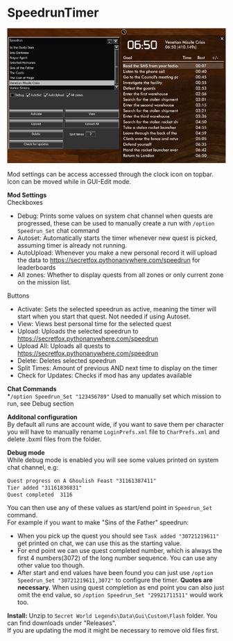 # SpeedrunTimer
![alt text](https://raw.githubusercontent.com/SecretFox/SpeedrunTimer/master/Example.png "Example")  

Mod settings can be access accessed through the clock icon on topbar.  
Icon can be moved while in GUI-Edit mode.  

**Mod Settings**  
Checkboxes  
* Debug: Prints some values on system chat channel when quests are progressed, these can be used to manually create a run with `/option Speedrun_Set` chat command
* Autoset: Automatically starts the timer whenever new quest is picked, assuming timer is already not running. 
* AutoUpload: Whenever you make a new personal record it will upload the data to https://secretfox.pythonanywhere.com/speedrun for leaderboards
* All zones: Whether to display quests from all zones or only current zone on the mission list.  

Buttons  
* Activate: Sets the selected speedrun as active, meaning the timer will start when you start that quest.
Not needed if using Autoset.
* View: Views best personal time for the selected quest
* Upload: Uploads the selected speedrun to https://secretfox.pythonanywhere.com/speedrun 
* Upload All: Uploads all quests to https://secretfox.pythonanywhere.com/speedrun 
* Delete: Deletes selected speedrun
* Split Times: Amount of previous AND next time to display on the timer
* Check for Updates: Checks if mod has any updates available

	
**Chat Commands**  
*`/option Speedrun_Set "123456789"` Used to manually set which mission to run, see Debug section

**Additonal configuration**  
By default all runs are account wide, if you want to save them per character you will have to manually rename `LoginPrefs.xml` file to `CharPrefs.xml` and delete .bxml files from the folder.


**Debug mode**  
While debug mode is enabled you will see some values printed on system chat channel, e.g:
```  
Quest progress on A Ghoulish Feast "31161387411"
Tier added "31161836831"
Quest completed  3116
```

You can then use any of these values as start/end point in `Speedrun_Set` command.  
For example if you want to make "Sins of the Father" speedrun:  
* When you pick up the quest you should see `Task added "30721219611"` get printed on chat, we can use this as the starting value.
* For end point we can use quest completed number, which is always the first 4 numbers(3072) of the long number sequence. You can use any other value too though.
* After start and end values have been found you can just use `/option Speedrun_Set "30721219611,3072"` to configure the timer. **Quotes are necessary.**
  When using quest completion as end point you can also just omit the end value, so `/option Speedrun_Set "29921711511"` would work too.  

**Install:**
Unzip to `Secret World Legends\Data\Gui\Custom\Flash` folder. You can find downloads under "Releases".  
If you are updating the mod it might be necessary to remove old files first.
